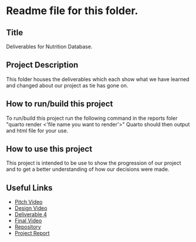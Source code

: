 # Readme file for this folder.

## Title
Deliverables for Nutrition Database.

## Project Description
This folder houses the deliverables which each show what we have learned and changed about our project as tie has gone on.

## How to run/build this project
To run/build this project run the following command in the reports foler
"quarto render <'file name you want to render'>"
Quarto should then output and html file for your use.

## How to use this project
This project is intended to be use to show the progression of our project and to get a better understanding of how our decisions were made.

## Useful Links
* [Pitch Video](https://cdnapisec.kaltura.com/index.php/extwidget/preview/partner_id/1888231/uiconf_id/28242191/entry_id/1_gz2tt2pm/embed/dynamic)
* [Design Video](https://vcu.zoom.us/rec/share/pVgBUN4D_LdJPS6ypM4SuUXBwF3OqcmSJhfzxkhCtDG6PB_N2rLlR07iCvvruGI.X2-c_Vxr13gZsWZs?startTime=1697421780000)
* [Deliverable 4](deliver4.html)
* [Final Video](https://vcu.zoom.us/rec/share/oGu6rKQvq-oqmSZdYNrGn59-JYlrVEd6ALSHX2NrSHGkoNgP1ILyU9uYEroCiE4f.J-rPCN6RjMQUguSZ?startTime=1702321084000)
* [Repository](https://github.com/cmsc-vcu/cmsc508-fa2023-prj-nutritionplan-group27/tree/main)
* [Project Report](finalReport.html)